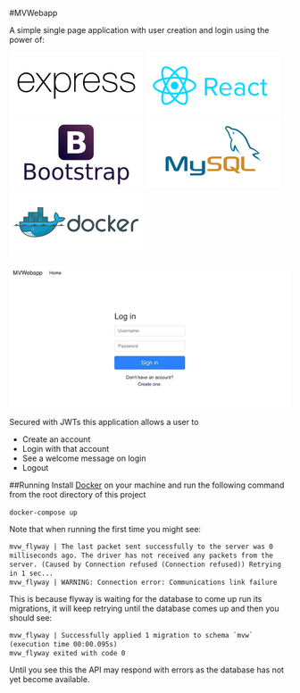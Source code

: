 #MVWebapp

A simple single page application with user creation and login using the power of:

![Express](img/expressjs-ar21.svg)
![React](img/reactjs-ar21.svg)
![Bootstrap](img/getbootstrap-ar21.svg)
![Mysql](img/mysql-ar21.svg)
![Docker](img/docker-ar21.svg)

![Demo](img/mvw.gif)

Secured with JWTs this application allows a user to
* Create an account
* Login with that account
* See a welcome message on login
* Logout

##Running
Install [Docker](https://www.docker.com/get-started) on your machine and run the following command from the root directory of this project

`docker-compose up`

Note that when running the first time you might see:

```
mvw_flyway | The last packet sent successfully to the server was 0 milliseconds ago. The driver has not received any packets from the server. (Caused by Connection refused (Connection refused)) Retrying in 1 sec...
mvw_flyway | WARNING: Connection error: Communications link failure
```

This is because flyway is waiting for the database to come up run its migrations, it will keep retrying until the database comes up and then you should see:

```
mvw_flyway | Successfully applied 1 migration to schema `mvw` (execution time 00:00.095s)
mvw_flyway exited with code 0
```

Until you see this the API may respond with errors as the database has not yet become available.